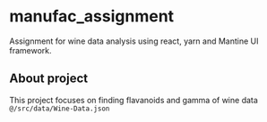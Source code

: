 # manufac_assignment

Assignment for wine data analysis using react, yarn and Mantine UI framework.

## About project

This project focuses on finding flavanoids and gamma of wine data `@/src/data/Wine-Data.json`
